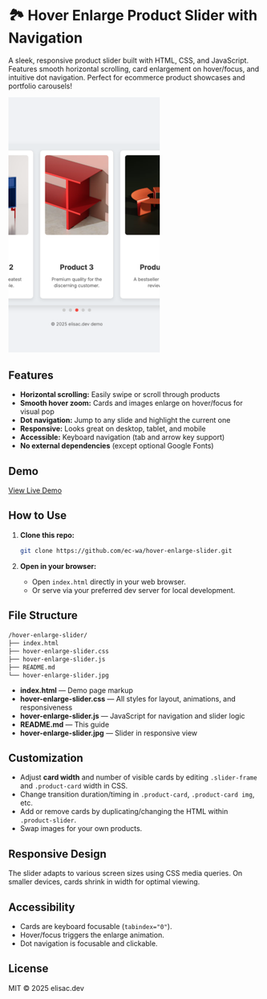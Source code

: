 # 🏞️ Hover Enlarge Product Slider with Navigation

A sleek, responsive product slider built with HTML, CSS, and JavaScript. Features smooth horizontal scrolling, card enlargement on hover/focus, and intuitive dot navigation. Perfect for ecommerce product showcases and portfolio carousels!

<img src="hover-enlarge-slider.jpg" style="width: 60%; height: auto;" alt="Screenshot of Hover Enlarge Product Slider">

## Features

- **Horizontal scrolling:** Easily swipe or scroll through products
- **Smooth hover zoom:** Cards and images enlarge on hover/focus for visual pop
- **Dot navigation:** Jump to any slide and highlight the current one
- **Responsive:** Looks great on desktop, tablet, and mobile
- **Accessible:** Keyboard navigation (tab and arrow key support)
- **No external dependencies** (except optional Google Fonts)

## Demo

[View Live Demo](https://ec-wa.github.io/css-demo/hover-enlarge-slider/index.html)

## How to Use

1. **Clone this repo:**
    ```bash
    git clone https://github.com/ec-wa/hover-enlarge-slider.git
    ```

2. **Open in your browser:**

    - Open `index.html` directly in your web browser.
    - Or serve via your preferred dev server for local development.

## File Structure

```
/hover-enlarge-slider/
├── index.html
├── hover-enlarge-slider.css
├── hover-enlarge-slider.js
├── README.md
└── hover-enlarge-slider.jpg
```

- **index.html** — Demo page markup
- **hover-enlarge-slider.css** — All styles for layout, animations, and responsiveness
- **hover-enlarge-slider.js** — JavaScript for navigation and slider logic
- **README.md** — This guide
- **hover-enlarge-slider.jpg** — Slider in responsive view

## Customization

- Adjust **card width** and number of visible cards by editing `.slider-frame` and `.product-card` width in CSS.
- Change transition duration/timing in `.product-card`, `.product-card img`, etc.
- Add or remove cards by duplicating/changing the HTML within `.product-slider`.
- Swap images for your own products.

## Responsive Design

The slider adapts to various screen sizes using CSS media queries. On smaller devices, cards shrink in width for optimal viewing.

## Accessibility

- Cards are keyboard focusable (`tabindex="0"`).
- Hover/focus triggers the enlarge animation.
- Dot navigation is focusable and clickable.

## License

MIT © 2025 elisac.dev